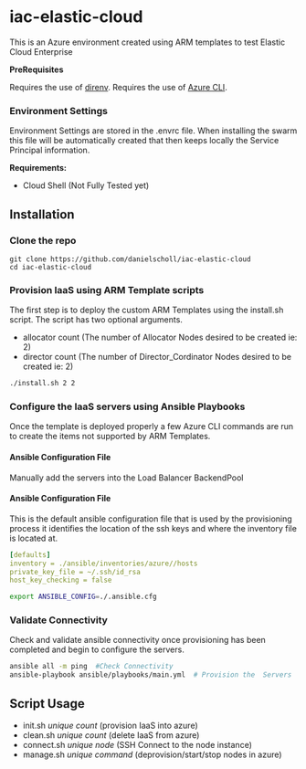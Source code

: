 # iac-elastic-cloud

This is an Azure environment created using ARM templates to test Elastic Cloud Enterprise

__PreRequisites__

Requires the use of [direnv](https://direnv.net/).
Requires the use of [Azure CLI](https://docs.microsoft.com/en-us/cli/azure/install-azure-cli?view=azure-cli-latest).


### Environment Settings

Environment Settings are stored in the .envrc file.  When installing the swarm this file will be automatically created that then keeps locally the Service Principal information.

__Requirements:__

- Cloud Shell (Not Fully Tested yet)

## Installation
### Clone the repo

```
git clone https://github.com/danielscholl/iac-elastic-cloud
cd iac-elastic-cloud
```


### Provision IaaS using ARM Template scripts

The first step is to deploy the custom ARM Templates using the install.sh script.  The script has two optional arguments.

- allocator count (The number of Allocator Nodes desired to be created  ie: 2)
- director count (The number of Director_Cordinator Nodes desired to be created  ie: 2)

```bash
./install.sh 2 2
```

### Configure the IaaS servers using Ansible Playbooks

Once the template is deployed properly a few Azure CLI commands are run to create the items not supported by ARM Templates.


#### Ansible Configuration File
Manually add the servers into the Load Balancer BackendPool

#### Ansible Configuration File

This is the default ansible configuration file that is used by the provisioning process it identifies the location of the ssh keys and where the inventory file is located at.

```yaml
[defaults]
inventory = ./ansible/inventories/azure//hosts
private_key_file = ~/.ssh/id_rsa
host_key_checking = false
```

```bash
export ANSIBLE_CONFIG=./.ansible.cfg
```

### Validate Connectivity

Check and validate ansible connectivity once provisioning has been completed and begin to configure the servers.

```bash
ansible all -m ping  #Check Connectivity
ansible-playbook ansible/playbooks/main.yml  # Provision the  Servers
```


## Script Usage

- init.sh _unique_ _count_ (provision IaaS into azure)
- clean.sh _unique_ _count_ (delete IaaS from azure)
- connect.sh _unique_ _node_ (SSH Connect to the node instance)
- manage.sh _unique_ _command_ (deprovision/start/stop nodes in azure)
